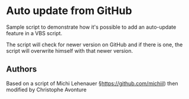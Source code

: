 # Auto update from GitHub

Sample script to demonstrate how it's possible to add an auto-update feature in a VBS script.

The script will check for newer version on GitHub and if there is one, the script will overwrite himself with that newer version.

## Authors

Based on a script of Michi Lehenauer §https://github.com/michiil) then modified by Christophe Avonture